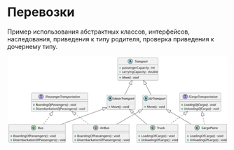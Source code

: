 ﻿# Перевозки

Пример использования абстрактных классов, интерфейсов, наследования, приведения к типу родителя, проверка приведения к дочернему типу.

![class_diagram.svg](class_diagram.svg)